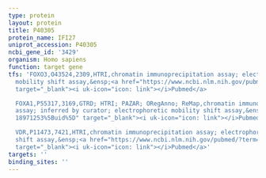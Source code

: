 ```yaml
---
type: protein
layout: protein
title: P40305
protein_name: IFI27
uniprot_accession: P40305
ncbi_gene_id: '3429'
organism: Homo sapiens
function: target gene
tfs: 'FOXO3,O43524,2309,HTRI,chromatin immunoprecipitation assay; electrophoretic
  mobility shift assay,&ensp;<a href="https://www.ncbi.nlm.nih.gov/pubmed/?term=17522055%5Buid%5D"
  target="_blank"><i uk-icon="icon: link"></i>Pubmed</a>

  FOXA1,P55317,3169,GTRD; HTRI; PAZAR; ORegAnno; ReMap,chromatin immunoprecipitation
  assay; inferred by curator; electrophoretic mobility shift assay,&ensp;<a href="https://www.ncbi.nlm.nih.gov/pubmed/?term=16331276;
  18971253%5Buid%5D" target="_blank"><i uk-icon="icon: link"></i>Pubmed</a>

  VDR,P11473,7421,HTRI,chromatin immunoprecipitation assay; electrophoretic mobility
  shift assay,&ensp;<a href="https://www.ncbi.nlm.nih.gov/pubmed/?term=16518840%5Buid%5D"
  target="_blank"><i uk-icon="icon: link"></i>Pubmed</a>'
targets: ''
binding_sites: ''
---
```

